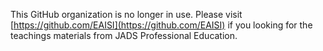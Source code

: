 This GitHub organization is no longer in use. Please visit [https://github.com/EAISI](https://github.com/EAISI) if you looking for the teachings materials from JADS Professional Education.
